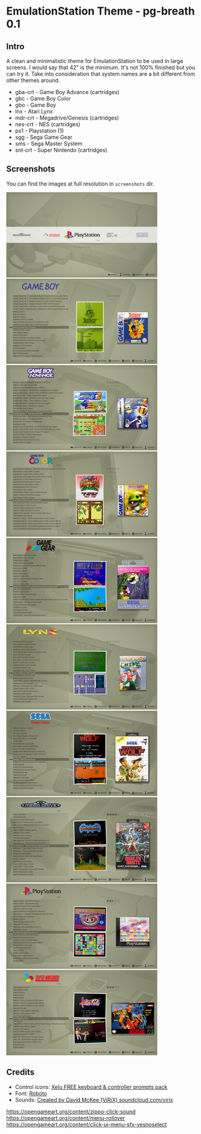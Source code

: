 EmulationStation Theme - pg-breath 0.1
======================================

Intro
-----

A clean and minimalistic theme for EmulationStation to be used in large screens.
I would say that 42" is the minimum. It's not 100% finished but you can try it.
Take into consideration that system names are a bit different from other themes
around.

  - gba-crt - Game Boy Advance (cartridges)
  - gbc - Game Boy Color
  - gbo - Game Boy
  - lnx - Atari Lynx
  - mdr-crt - Megadrive/Genesis (cartridges)
  - nes-crt - NES (cartridges)
  - ps1 - Playstation (1)
  - sgg - Sega Game Gear
  - sms - Sega Master System
  - snt-crt - Super Nintendo (cartridges)


Screenshots
-----------

You can find the images at full resolution in `screenshots` dir.

![Main menu](screenshots/main_small.png "Main menu")
![Game Boy list](screenshots/gbo_small.png "Game Boy list")
![Game Boy Advance list](screenshots/gba-crt_small.png "Game Boy Advance list")
![Game Boy Color list](screenshots/gbc_small.png "Game Boy Color list")
![Game Gear list](screenshots/sgg_small.png "Game Gear list")
![Lynx list](screenshots/lnx_small.png "Lynx list")
![Master System list](screenshots/sms_small.png "Master System list")
![Megadrive list](screenshots/mdr-crt_small.png "Megadrive list")
![Playstation list](screenshots/ps1_small.png "Playstation list")
![Super Nintendo list](screenshots/snt-crt_small.png "Super Nintendo list")


Credits
-------

  - Control icons: [Xelu FREE keyboard & controller prompts pack](https://thoseawesomeguys.com/prompts/)
  - Font: [Roboto](https://fonts.google.com/specimen/Roboto?selection.family=Roboto)
  - Sounds: [Created by David McKee (ViRiX) soundcloud.com/virix](https://opengameart.org/content/ui-sound-effects-pack)

https://opengameart.org/content/zippo-click-sound
https://opengameart.org/content/menu-rollover
https://opengameart.org/content/click-ui-menu-sfx-yesnoselect
